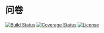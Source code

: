 # 问卷

[![Build Status](https://img.shields.io/travis/miaoxing/survey/master.svg?style=flat-square)](https://travis-ci.org/miaoxing/survey)
[![Coverage Status](https://img.shields.io/coveralls/miaoxing/survey.svg?style=flat-square)](https://coveralls.io/r/miaoxing/survey?branch=master)
[![License](http://img.shields.io/badge/license-MIT-brightgreen.svg?style=flat-square)](http://www.opensource.org/licenses/MIT)
